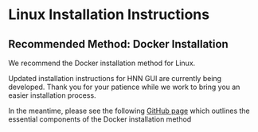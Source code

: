# Linux Installation Instructions

## Recommended Method: Docker Installation

We recommend the Docker installation method for Linux. 

Updated installation instructions for HNN GUI are currently being developed. Thank you for your patience while we work to bring you an easier installation process.

In the meantime, please see the following <a href="https://github.com/jonescompneurolab/hnn/pull/337">GitHub page</a> which outlines the essential components of the Docker installation method



